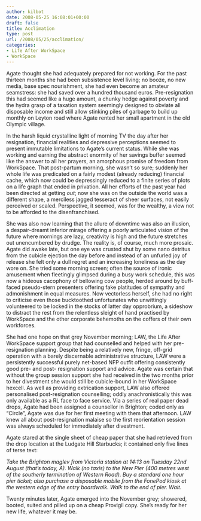 ```yaml
---
author: kilbot
date: 2008-05-25 16:08:01+00:00
draft: false
title: Acclimation
type: post
url: /2008/05/25/acclimation/
categories:
- Life After WorkSpace
- WorkSpace
---
```


Agate thought she had adequately prepared for not working. For the past thirteen months she had been subsistence level living; no booze, no new media, base spec nourishment, she had even become an amateur seamstress: she had saved over a hundred thousand euros. Pre-resignation this had seemed like a huge amount, a chunky hedge against poverty and the hydra grasp of a taxation system seemingly designed to obviate all disposable income and still allow stinking piles of garbage to build up monthly on Leyton road where Agate rented her small apartment in the old Olympic village.

In the harsh liquid crystalline light of morning TV the day after her resignation, financial realities and depressive perceptions seemed to present immutable limitations to Agate’s current status. While she was working and earning the abstract enormity of her savings buffer seemed like the answer to all her prayers, an amorphous promise of freedom from WorkSpace. That post-partum morning, she wasn’t so sure; suddenly her whole life was predicated on a fairly modest (already reducing) financial cache, which now could be depressingly reduced to a finite series of plots on a life graph that ended in privation. All her efforts of the past year had been directed at getting _out_; now she was on the outside the world was a different shape, a merciless jagged tesseract of sheer surfaces, not easily perceived or scaled. Perspective, it seemed, was for the wealthy, a view not to be afforded to the disenfranchised.

She was also now learning that the allure of downtime was also an illusion, a despair-dreamt inferior mirage offering a poorly articulated vision of the future where mornings are lazy, creativity is high and the future stretches out unencumbered by drudge. The reality is, of course, much more prosaic. Agate did awake late, but one eye was crusted shut by some nano detritus from the cubicle ejection the day before and instead of an unfurled joy of release she felt only a dull regret and an increasing loneliness as the day wore on. She tried some morning screen; often the source of ironic amusement when fleetingly glimpsed during a busy work schedule, this was now a hideous cacophony of bellowing cow people, herded around by buff-faced pseudo-stern presenters offering fake platitudes of sympathy and admonishment in equal measures. Now vectorless herself, she had no right to criticise even those bucktoothed unfortunates who unwittingly volunteered to be locked in the stocks of latter day opprobrium, a sideshow to distract the rest from the relentless sleight of hand practised by WorkSpace and the other corporate behemoths on the coffers of their own workforces.

She had one hope on that grey November morning; LAW, the Life After WorkSpace support group that had counselled and helped with her pre-resignation planning. Despite being a relatively new, fringe, off-grid operation with a barely discernable administrative structure, LAW were a persistently successful purely net-based NFP outfit offering consistently good pre- and post- resignation support and advice. Agate was certain that without the group session support she had received in the two months prior to her divestment she would still be cubicle-bound in her WorkSpace hexcell. As well as providing extrication support, LAW also offered personalised post-resignation counselling; oddly anachronistically this was only available as a RL face to face service. Via a series of real paper dead drops, Agate had been assigned a counsellor in Brighton; coded only as “Circle”, Agate was due for her first meeting with them that afternoon. LAW knew all about post-resignation malaise so the first reorientation session was always scheduled for immediately after divestment.

Agate stared at the single sheet of cheap paper that she had retrieved from the drop location at the Ludgate Hill Starbucks; it contained only five lines of terse text:

_Take the Brighton maglev from Victoria station at 14:13 on Tuesday 22nd August (that’s today, A). Walk (no taxis) to the New Pier (400 metres west of the southerly termination of Western Road). Buy a standard one hour pier ticket; also purchase a disposable mobile from the FonePod kiosk at the western edge of the entry boardwalk. Walk to the end of pier. Wait._

Twenty minutes later, Agate emerged into the November grey; showered, booted, suited and pilled up on a cheap Provigil copy. She’s ready for her new life, whatever it may be.
